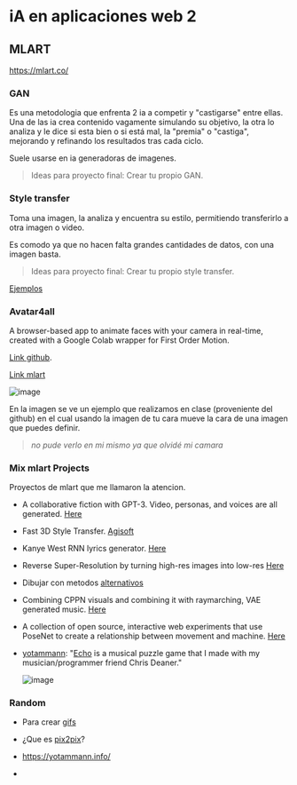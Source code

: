 # iA en aplicaciones web 2

## MLART

<https://mlart.co/>

### GAN

Es una metodologia que enfrenta 2 ia a competir y "castigarse" entre ellas. 
Una de las ia crea contenido vagamente simulando su objetivo, la otra lo analiza y le dice si esta bien o si está mal, la "premia" o "castiga", mejorando y refinando los resultados tras cada ciclo.

Suele usarse en ia generadoras de imagenes.

> Ideas para proyecto final: Crear tu propio GAN.

### Style transfer

Toma una imagen, la analiza y encuentra su estilo, permitiendo transferirlo a otra imagen o video.

Es comodo ya que no hacen falta grandes cantidades de datos, con una imagen basta.

> Ideas para proyecto final: Crear tu propio style transfer.

[Ejemplos](https://mlart.co/item/produce-large-scale-style-transfer-like-artworks_-print_-and-paint-over)

### Avatar4all

A browser-based app to animate faces with your camera in real-time, created with a Google Colab wrapper for First Order Motion. 

[Link github](https://github.com/eyaler/avatars4all).

[Link mlart](https://mlart.co/item/a-browser-based-app-to-animate-faces-with-your-camera-in-real-time_-created-with-a-google-colab-wrapper-for-first-order-motion)

![image](https://github.com/NaimRoman/audiv027-2024-1/blob/main/estudiantes/15-NaimRoman/clase-09/Sin%20t%C3%ADtulo.jpg)

En la imagen se ve un ejemplo que realizamos en clase (proveniente del github) en el cual usando la imagen de tu cara mueve la cara de una imagen que puedes definir. 

> _no pude verlo en mi mismo ya que olvidé mi camara_ 

### Mix mlart Projects 

Proyectos de mlart que me llamaron la atencion. 

- A collaborative fiction with GPT-3. Video, personas, and voices are all generated. [Here](https://mlart.co/item/a-collaborative-fiction-with-gpt-3_-video_-personas_-and-voices-are-all-generated)

- Fast 3D Style Transfer. [Agisoft](https://mlart.co/item/fast-3d-style-transfer)

- Kanye West RNN lyrics generator. [Here](https://mlart.co/item/kanye-west-rnn-lyrics-generator)

- Reverse Super-Resolution by turning high-res images into low-res [Here](https://mlart.co/item/reverse-super-resolution-by-turning-high-res-images-into-low-res)

- Dibujar con metodos [alternativos](https://www.memo.tv/works/gloomy-sunday/)

- Combining CPPN visuals and combining it with raymarching, VAE generated music. [Here](https://mlart.co/item/combining-cppn-visuals-and-combining-it-with-raymarching_-vae-generated-music)

- A collection of open source, interactive web experiments that use PoseNet to create a relationship between movement and machine. [Here](https://mlart.co/item/a-collection-of-open-source_-interactive-web-experiments-that-use-posenet-to-create-a-relationship-between-movement-and-machine)

- [yotammann](https://yotammann.info/): "[Echo](https://yotammann.info/echo) is a musical puzzle game that I made with my musician/programmer friend Chris Deaner."

  ![image](https://github.com/NaimRoman/audiv027-2024-1/blob/main/estudiantes/15-NaimRoman/clase-09/Sin%20t%C3%ADtulo2.jpg)


### Random

- Para crear [gifs](https://giphy.com/create/gifmaker)

- ¿Que es [pix2pix](https://www.tensorflow.org/tutorials/generative/pix2pix?hl=es-419)?

- <https://yotammann.info/>

- 

